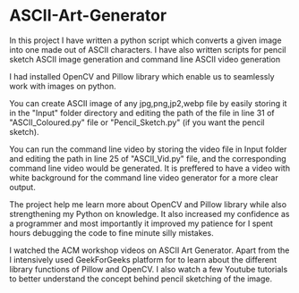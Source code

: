 # ASCII-Art-Generator
In this project I have written a python script which converts a given image into one made out of ASCII characters. I have also written scripts for pencil sketch ASCII image generation and command line ASCII video generation

I had installed OpenCV and Pillow library which enable us to seamlessly work with images on python.

You can create ASCII image of any jpg,png,jp2,webp file by easily storing it in the "Input" folder directory and editing the path of the file in line 31 of "ASCII_Coloured.py" file or "Pencil_Sketch.py" (if you want the pencil sketch).

You can run the command line video by storing the video file in Input folder and editing the path in line 25 of "ASCII_Vid.py" file, and the corresponding command line video would be generated. It is preffered to have a video with white background for the command line video generator for a more clear output.

The project help me learn more about OpenCV and Pillow library while also strengthening my Python on knowledge. It also increased my confidence as a programmer and most importantly it improved my patience for I spent hours debugging the code to fine minute silly mistakes.

I watched the ACM workshop videos on ASCII Art Generator. Apart from the I intensively used GeekForGeeks platform for to learn about the different library functions of Pillow and OpenCV. I also watch a few Youtube tutorials to better understand the concept behind pencil sketching of the image.
